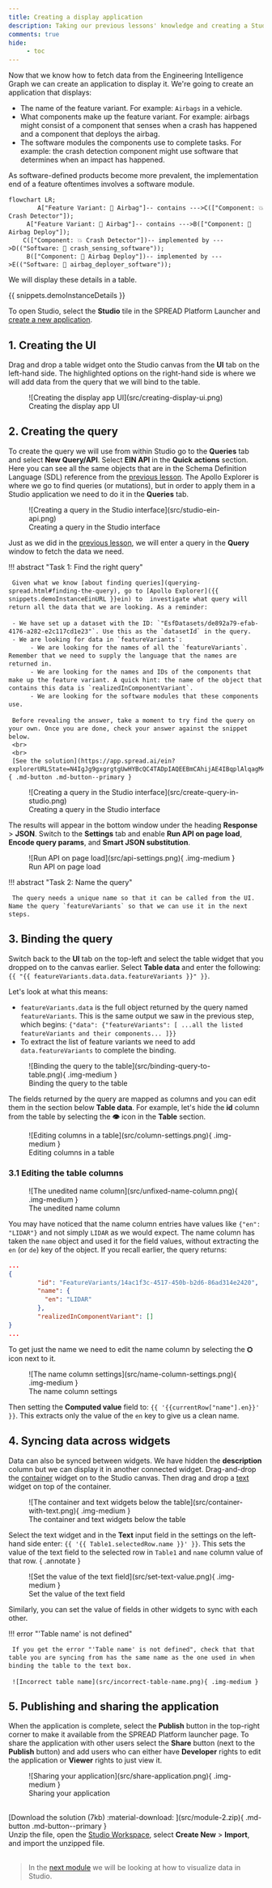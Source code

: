 ```yaml
---
title: Creating a display application
description: Taking our previous lessons' knowledge and creating a Studio application that displays data.
comments: true
hide:
     - toc
---
```


Now that we know how to fetch data from the Engineering Intelligence Graph we can create an application to display it. We're going to create an application that displays:

- The name of the feature variant. For example: `Airbags` in a vehicle.
- What components make up the feature variant. For example: airbags might consist of a component that senses when a crash has happened and a component that deploys the airbag.
- The software modules the components use to complete tasks. For example: the crash detection component might use software that determines when an impact has happened.

As software-defined products become more prevalent, the implementation end of a feature oftentimes involves a software module.

```mermaid
flowchart LR;
    	A["Feature Variant: 💨 Airbag"]-- contains --->C(["Component: 💥 Crash Detector"]);
     A["Feature Variant: 💨 Airbag"]-- contains --->B(["Component: 🎈 Airbag Deploy"]);
	C(["Component: 💥 Crash Detector"])-- implemented by --->D(("Software: 🤖 crash_sensing_software"));
     B(["Component: 🎈 Airbag Deploy"])-- implemented by --->E(("Software: 🤖 airbag_deployer_software"));
```

We will display these details in a table.

{{ snippets.demoInstanceDetails }}

To open Studio, select the **Studio** tile in the SPREAD Platform Launcher and [create a new application](module-1/creating-a-studio-application.html#organizing-your-workspace).

## 1. Creating the UI

Drag and drop a table widget onto the Studio canvas from the **UI** tab on the left-hand side. The highlighted options on the right-hand side is where we will add data from the query that we will bind to the table.

<figure markdown="span">
     ![Creating the display app UI](src/creating-display-ui.png)
     <figcaption>Creating the display app UI</figcaption>
</figure>

## 2. Creating the query

To create the query we will use from within Studio go to the **Queries** tab and select **New Query/API**. Select **EIN API** in the **Quick actions** section. Here you can see all the same objects that are in the Schema Definition Language (SDL) reference from the [previous lesson](querying-spread.md). The Apollo Explorer is where we go to find queries (or mutations), but in order to apply them in a Studio application we need to do it in the **Queries** tab.

<figure markdown="span">
     ![Creating a query in the Studio interface](src/studio-ein-api.png)
     <figcaption>Creating a query in the Studio interface</figcaption>
</figure>

Just as we did in the [previous lesson](querying-spread.html), we will enter a query in the **Query** window to fetch the data we need.

!!! abstract "Task 1: Find the right query"

     Given what we know [about finding queries](querying-spread.html#finding-the-query), go to [Apollo Explorer]({{ snippets.demoInstanceEinURL }}ein) to  investigate what query will return all the data that we are looking. As a reminder:
          
     - We have set up a dataset with the ID: `"EsfDatasets/de892a79-efab-4176-a282-e2c117cd1e23"`. Use this as the `datasetId` in the query.
     - We are looking for data in `featureVariants`:
          - We are looking for the names of all the `featureVariants`. Remember that we need to supply the language that the names are returned in.
          - We are looking for the names and IDs of the components that make up the feature variant. A quick hint: the name of the object that contains this data is `realizedInComponentVariant`.
          - We are looking for the software modules that these components use.
     
     Before revealing the answer, take a moment to try find the query on your own. Once you are done, check your answer against the snippet below.
     <br>
     <br>
     [See the solution](https://app.spread.ai/ein?explorerURLState=N4IgJg9gxgrgtgUwHYBcQC4TADpIAQEEBmCAhijAE4IBqplAlqagM4AUY5pLCKAkmHR5sIAKIsiAES48ULAPRgEADgCcAJlIB2VQFoERUgCNdAFgCMWgGy7S65ev3qo5y1DDmE6gMwiAlHjAwviEoQQMYMFhYUikiIG40UkEyFHJeAC%2BienUpAA2DABeCGB8SADCEHAADhBIyCh0jMwogWnpoRHtHQSx8TghPUmp2UOZo0MwPCwAyhBEKADu9AgAshBgMHkILG0TY4Rd%2Bwd4fQgJgyfDSMcHWZc99x1PofcZIAA0IABu9ExG2xYGBAIAyQA){ .md-button .md-button--primary }

<figure markdown="span">
     ![Creating a query in the Studio interface](src/create-query-in-studio.png)
     <figcaption>Creating a query in the Studio interface</figcaption>
</figure>

The results will appear in the bottom window under the heading **Response** > **JSON**. Switch to the **Settings** tab and enable **Run API on page load**, **Encode query params**, and **Smart JSON substitution**.

<figure markdown="span">
     ![Run API on page load](src/api-settings.png){ .img-medium }
     <figcaption>Run API on page load</figcaption>
</figure>

!!! abstract "Task 2: Name the query"

     The query needs a unique name so that it can be called from the UI. Name the query `featureVariants` so that we can use it in the next steps.

## 3. Binding the query

Switch back to the **UI** tab on the top-left and select the table widget that you dropped on to the canvas earlier. Select  **Table data** and enter the following: `{{ "{{ featureVariants.data.data.featureVariants }}" }}`.

Let's look at what this means:

- `featureVariants.data` is the full object returned by the query named `featureVariants`. This is the same output we saw in the previous step, which begins: `{"data": {"featureVariants": [ ...all the listed featureVariants and their components... ]}}`
- To extract the list of feature variants we need to add `data.featureVariants` to complete the binding.

<figure markdown="span">
     ![Binding the query to the table](src/binding-query-to-table.png){ .img-medium }
     <figcaption>Binding the query to the table</figcaption>
</figure>

The fields returned by the query are mapped as columns and you can edit them in the section below **Table data**. For example, let's hide the **id** column from the table by selecting the **👁️** icon in the **Table** section.

<figure markdown="span">
     ![Editing columns in a table](src/column-settings.png){ .img-medium }
     <figcaption>Editing columns in a table</figcaption>
</figure>

### 3.1 Editing the table columns

<figure markdown="span">
     ![The unedited name column](src/unfixed-name-column.png){ .img-medium }
     <figcaption>The unedited name column</figcaption>
</figure>

You may have noticed that the name column entries have values like `{"en": "LIDAR"}` and not simply `LIDAR` as we would expect. The name column has taken the `name` object and used it for the field values, without extracting the `en` (or `de`) key of the object. If you recall earlier, the query returns:

```json "Segment of the query response" hl_lines="4 5 6"
...
{
        "id": "FeatureVariants/14ac1f3c-4517-450b-b2d6-86ad314e2420",
        "name": {
          "en": "LIDAR"
        },
        "realizedInComponentVariant": []
}
...
```

To get just the name we need to edit the name column by selecting the **⛭** icon next to it.

<figure markdown="span">
     ![The name column settings](src/name-column-settings.png){ .img-medium }
     <figcaption>The name column settings</figcaption>
</figure>

Then setting the **Computed value** field to: `{{ '{{currentRow["name"].en}}' }}`. This extracts only the value of the `en` key to give us a clean name.

## 4. Syncing data across widgets

Data can also be synced between widgets. We have hidden the **description** column but we can display it in another connected widget. Drag-and-drop the [container](../) widget on to the Studio canvas. Then drag and drop a [text]() widget on top of the container.

<figure markdown="span">
     ![The container and text widgets below the table](src/container-with-text.png){ .img-medium }
     <figcaption>The container and text widgets below the table</figcaption>
</figure>

Select the text widget and in the **Text** input field in the settings on the left-hand side enter: `{{ '{{ Table1.selectedRow.name }}' }}`. This sets the value of the text field to the selected row in `Table1` and `name` column value of that row.
{ .annotate }

<figure markdown="span">
     ![Set the value of the text field](src/set-text-value.png){ .img-medium }
     <figcaption>Set the value of the text field</figcaption>
</figure>

Similarly, you can set the value of fields in other widgets to sync with each other.

!!! error "'Table name' is not defined"

     If you get the error "'Table name' is not defined", check that that table you are syncing from has the same name as the one used in when binding the table to the text box. 

     ![Incorrect table name](src/incorrect-table-name.png){ .img-medium }

## 5. Publishing and sharing the application

When the application is complete, select the **Publish** button in the top-right corner to make it available from the SPREAD Platform launcher page. To share the application with other users select the **Share** button (next to the **Publish** button) and add users who can either have **Developer** rights to edit the application or **Viewer** rights to just view it.

<figure markdown="span">
     ![Sharing your application](src/share-application.png){ .img-medium }
     <figcaption>Sharing your application</figcaption>
</figure>

<br>
[Download the solution (7kb) :material-download: ](src/module-2.zip){ .md-button .md-button--primary }
<figcaption class='download'>Unzip the file, open the <a href="module-1/creating-a-studio-application.html#organizing-your-workspace">Studio Workspace</a>, select <strong>Create New</strong> > <strong>Import</strong>, and import the unzipped file.</figcaption>
<br>

<blockquote class="next-lesson">In the <a href="/docs/getting-started/module-3/studio-data-visualizations.html">next module</a> we will be looking at how to visualize data in Studio.</blockquote>
